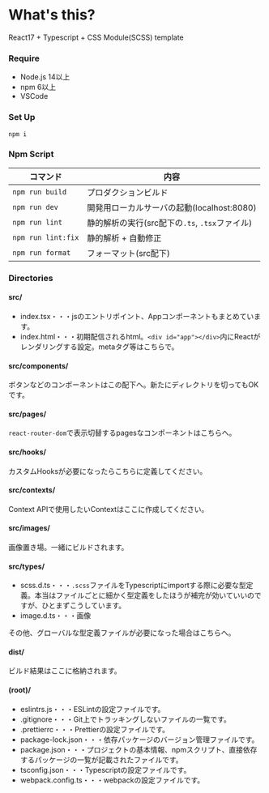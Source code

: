 # What's this?

React17 + Typescript + CSS Module(SCSS) template



### Require

* Node.js 14以上
* npm 6以上
* VSCode



### Set Up

```
npm i
```



### Npm Script

| コマンド           | 内容                                           |
| ------------------ | ---------------------------------------------- |
| `npm run build`    | プロダクションビルド                           |
| `npm run dev`      | 開発用ローカルサーバの起動(localhost:8080)     |
| `npm run lint`     | 静的解析の実行(src配下の`.ts`, `.tsx`ファイル) |
| `npm run lint:fix` | 静的解析 + 自動修正                            |
| `npm run format`   | フォーマット(src配下)                          |



### Directories

#### src/

* index.tsx・・・jsのエントリポイント、Appコンポーネントもまとめています。
* index.html・・・初期配信されるhtml。`<div id="app"></div>`内にReactがレンダリングする設定。metaタグ等はこちらで。

#### src/components/

ボタンなどのコンポーネントはこの配下へ。新たにディレクトリを切ってもOKです。

#### src/pages/

`react-router-dom`で表示切替するpagesなコンポーネントはこちらへ。

#### src/hooks/

カスタムHooksが必要になったらこちらに定義してください。

#### src/contexts/

Context APIで使用したいContextはここに作成してください。

#### src/images/

画像置き場。一緒にビルドされます。

#### src/types/

* scss.d.ts・・・`.scss`ファイルをTypescriptにimportする際に必要な型定義。本当はファイルごとに細かく型定義をしたほうが補完が効いていいのですが、ひとまずこうしています。
* image.d.ts・・・画像

その他、グローバルな型定義ファイルが必要になった場合はこちらへ。

#### dist/

ビルド結果はここに格納されます。

#### (root)/

* eslintrs.js・・・ESLintの設定ファイルです。
* .gitignore・・・Git上でトラッキングしないファイルの一覧です。
* .prettierrc・・・Prettierの設定ファイルです。
* package-lock.json・・・依存パッケージのバージョン管理ファイルです。
* package.json・・・プロジェクトの基本情報、npmスクリプト、直接依存するパッケージの一覧が記載されたファイルです。
* tsconfig.json・・・Typescriptの設定ファイルです。
* webpack.config.ts・・・webpackの設定ファイルです。
